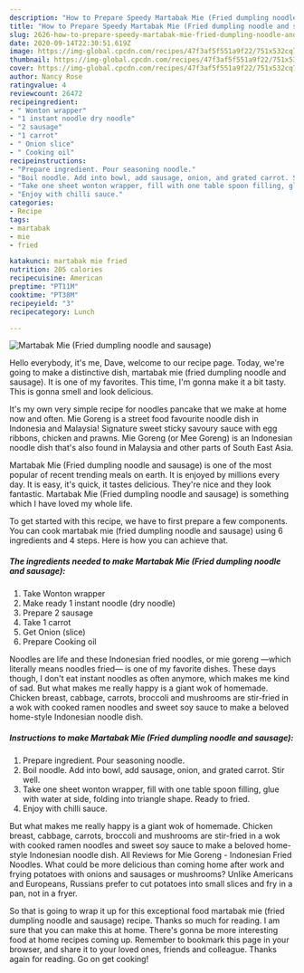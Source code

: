 ```yaml
---
description: "How to Prepare Speedy Martabak Mie (Fried dumpling noodle and sausage)"
title: "How to Prepare Speedy Martabak Mie (Fried dumpling noodle and sausage)"
slug: 2626-how-to-prepare-speedy-martabak-mie-fried-dumpling-noodle-and-sausage
date: 2020-09-14T22:30:51.619Z
image: https://img-global.cpcdn.com/recipes/47f3af5f551a9f22/751x532cq70/martabak-mie-fried-dumpling-noodle-and-sausage-recipe-main-photo.jpg
thumbnail: https://img-global.cpcdn.com/recipes/47f3af5f551a9f22/751x532cq70/martabak-mie-fried-dumpling-noodle-and-sausage-recipe-main-photo.jpg
cover: https://img-global.cpcdn.com/recipes/47f3af5f551a9f22/751x532cq70/martabak-mie-fried-dumpling-noodle-and-sausage-recipe-main-photo.jpg
author: Nancy Rose
ratingvalue: 4
reviewcount: 26472
recipeingredient:
- " Wonton wrapper"
- "1 instant noodle dry noodle"
- "2 sausage"
- "1 carrot"
- " Onion slice"
- " Cooking oil"
recipeinstructions:
- "Prepare ingredient. Pour seasoning noodle."
- "Boil noodle. Add into bowl, add sausage, onion, and grated carrot. Stir well."
- "Take one sheet wonton wrapper, fill with one table spoon filling, glue with water at side, folding into triangle shape. Ready to fried."
- "Enjoy with chilli sauce."
categories:
- Recipe
tags:
- martabak
- mie
- fried

katakunci: martabak mie fried 
nutrition: 205 calories
recipecuisine: American
preptime: "PT11M"
cooktime: "PT38M"
recipeyield: "3"
recipecategory: Lunch

---
```



![Martabak Mie (Fried dumpling noodle and sausage)](https://img-global.cpcdn.com/recipes/47f3af5f551a9f22/751x532cq70/martabak-mie-fried-dumpling-noodle-and-sausage-recipe-main-photo.jpg)

Hello everybody, it's me, Dave, welcome to our recipe page. Today, we're going to make a distinctive dish, martabak mie (fried dumpling noodle and sausage). It is one of my favorites. This time, I'm gonna make it a bit tasty. This is gonna smell and look delicious.

It&#39;s my own very simple recipe for noodles pancake that we make at home now and often. Mie Goreng is a street food favourite noodle dish in Indonesia and Malaysia! Signature sweet sticky savoury sauce with egg ribbons, chicken and prawns. Mie Goreng (or Mee Goreng) is an Indonesian noodle dish that&#39;s also found in Malaysia and other parts of South East Asia.

Martabak Mie (Fried dumpling noodle and sausage) is one of the most popular of recent trending meals on earth. It is enjoyed by millions every day. It is easy, it's quick, it tastes delicious. They're nice and they look fantastic. Martabak Mie (Fried dumpling noodle and sausage) is something which I have loved my whole life.


To get started with this recipe, we have to first prepare a few components. You can cook martabak mie (fried dumpling noodle and sausage) using 6 ingredients and 4 steps. Here is how you can achieve that.

<!--inarticleads1-->

##### The ingredients needed to make Martabak Mie (Fried dumpling noodle and sausage):

1. Take  Wonton wrapper
1. Make ready 1 instant noodle (dry noodle)
1. Prepare 2 sausage
1. Take 1 carrot
1. Get  Onion (slice)
1. Prepare  Cooking oil


Noodles are life and these Indonesian fried noodles, or mie goreng —which literally means noodles fried— is one of my favorite dishes. These days though, I don&#39;t eat instant noodles as often anymore, which makes me kind of sad. But what makes me really happy is a giant wok of homemade. Chicken breast, cabbage, carrots, broccoli and mushrooms are stir-fried in a wok with cooked ramen noodles and sweet soy sauce to make a beloved home-style Indonesian noodle dish. 

<!--inarticleads2-->

##### Instructions to make Martabak Mie (Fried dumpling noodle and sausage):

1. Prepare ingredient. Pour seasoning noodle.
1. Boil noodle. Add into bowl, add sausage, onion, and grated carrot. Stir well.
1. Take one sheet wonton wrapper, fill with one table spoon filling, glue with water at side, folding into triangle shape. Ready to fried.
1. Enjoy with chilli sauce.


But what makes me really happy is a giant wok of homemade. Chicken breast, cabbage, carrots, broccoli and mushrooms are stir-fried in a wok with cooked ramen noodles and sweet soy sauce to make a beloved home-style Indonesian noodle dish. All Reviews for Mie Goreng - Indonesian Fried Noodles. What could be more delicious than coming home after work and frying potatoes with onions and sausages or mushrooms? Unlike Americans and Europeans, Russians prefer to cut potatoes into small slices and fry in a pan, not in a fryer. 

So that is going to wrap it up for this exceptional food martabak mie (fried dumpling noodle and sausage) recipe. Thanks so much for reading. I am sure that you can make this at home. There's gonna be more interesting food at home recipes coming up. Remember to bookmark this page in your browser, and share it to your loved ones, friends and colleague. Thanks again for reading. Go on get cooking!
